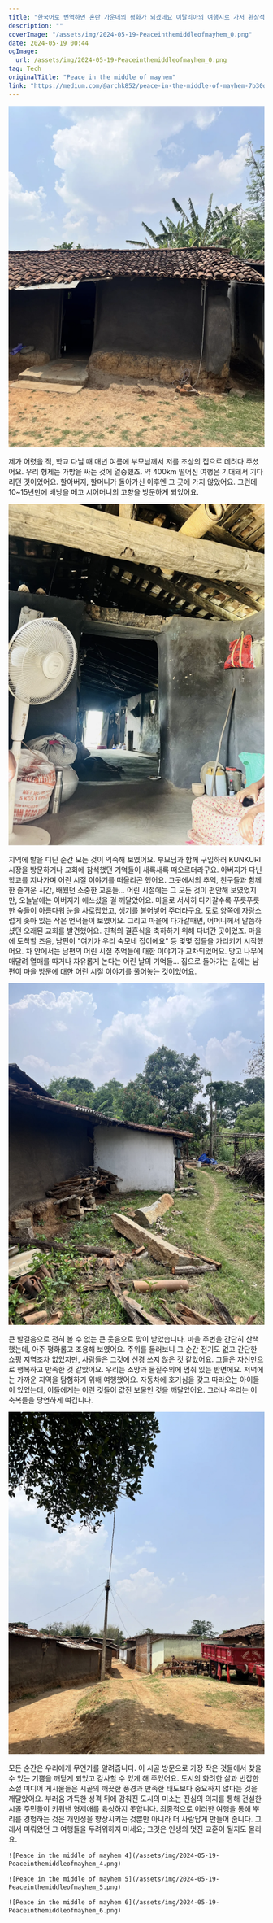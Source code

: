 ```yaml
---
title: "한국어로 번역하면 혼란 가운데의 평화가 되겠네요 이탈리아의 여행지로 가서 환상적인 시간을 보내보세요"
description: ""
coverImage: "/assets/img/2024-05-19-Peaceinthemiddleofmayhem_0.png"
date: 2024-05-19 00:44
ogImage: 
  url: /assets/img/2024-05-19-Peaceinthemiddleofmayhem_0.png
tag: Tech
originalTitle: "Peace in the middle of mayhem"
link: "https://medium.com/@archk852/peace-in-the-middle-of-mayhem-7b30d8351fb8"
---
```



![이미지](/assets/img/2024-05-19-Peaceinthemiddleofmayhem_0.png)

제가 어렸을 적, 학교 다닐 때 매년 여름에 부모님께서 저를 조상의 집으로 데려다 주셨어요. 우리 형제는 가방을 싸는 것에 열중했죠. 약 400km 떨어진 여행은 기대돼서 기다리던 것이었어요. 할아버지, 할머니가 돌아가신 이후엔 그 곳에 가지 않았어요. 그런데 10~15년만에 배낭을 메고 시어머니의 고향을 방문하게 되었어요.

![이미지](/assets/img/2024-05-19-Peaceinthemiddleofmayhem_1.png)

지역에 발을 디딘 순간 모든 것이 익숙해 보였어요. 부모님과 함께 구입하러 KUNKURI 시장을 방문하거나 교회에 참석했던 기억들이 새록새록 떠오르더라구요. 아버지가 다닌 학교를 지나가며 어린 시절 이야기를 떠올리곤 했어요. 그곳에서의 추억, 친구들과 함께한 즐거운 시간, 배웠던 소중한 교훈들... 어린 시절에는 그 모든 것이 편안해 보였었지만, 오늘날에는 아버지가 애쓰셨을 걸 깨달았어요. 마을로 서서히 다가갈수록 푸릇푸릇한 숲들이 아름다워 눈을 사로잡았고, 생기를 불어넣어 주더라구요. 도로 양쪽에 자랑스럽게 솟아 있는 작은 언덕들이 보였어요. 그리고 마을에 다가갈때면, 어머니께서 말씀하셨던 오래된 교회를 발견했어요. 친척의 결혼식을 축하하기 위해 다녀간 곳이었죠. 마을에 도착할 즈음, 남편이 "여기가 우리 숙모네 집이에요" 등 몇몇 집들을 가리키기 시작했어요. 차 안에서는 남편의 어린 시절 추억들에 대한 이야기가 교차되었어요. 망고 나무에 매달려 열매를 따거나 자유롭게 논다는 어린 날의 기억들... 집으로 돌아가는 길에는 남편이 마을 방문에 대한 어린 시절 이야기를 풀어놓는 것이었어요.

<div class="content-ad"></div>

![Image](/assets/img/2024-05-19-Peaceinthemiddleofmayhem_2.png)

큰 발걸음으로 전혀 볼 수 없는 큰 웃음으로 맞이 받았습니다. 마을 주변을 간단히 산책했는데, 아주 평화롭고 조용해 보였어요. 주위를 둘러보니 그 순간 전기도 없고 간단한 쇼핑 지역조차 없었지만, 사람들은 그것에 신경 쓰지 않은 것 같았어요. 그들은 자신만으로 행복하고 만족한 것 같았어요. 우리는 소망과 물질주의에 멈춰 있는 반면에요. 저녁에는 가까운 지역을 탐험하기 위해 여행했어요. 자동차에 호기심을 갖고 따라오는 아이들이 있었는데, 이들에게는 이런 것들이 값진 보물인 것을 깨달았어요. 그러나 우리는 이 축복들을 당연하게 여깁니다.

![Image](/assets/img/2024-05-19-Peaceinthemiddleofmayhem_3.png)

모든 순간은 우리에게 무언가를 알려줍니다. 이 시골 방문으로 가장 작은 것들에서 찾을 수 있는 기쁨을 깨닫게 되었고 감사할 수 있게 해 주었어요. 도시의 화려한 삶과 번잡한 소셜 미디어 게시물들은 시골의 깨끗한 풍경과 만족한 태도보다 중요하지 않다는 것을 깨달았어요. 부러움 가득한 성격 뒤에 감춰진 도시의 미소는 진심의 의지를 통해 건설한 시골 주민들이 키워낸 형제애를 육성하지 못합니다. 최종적으로 이러한 여행을 통해 뿌리를 경험하는 것은 개인성을 향상시키는 것뿐만 아니라 더 사람답게 만들어 줍니다. 그래서 미뤄왔던 그 여행들을 두려워하지 마세요; 그것은 인생의 멋진 교훈이 될지도 몰라요.

<div class="content-ad"></div>

```
![Peace in the middle of mayhem 4](/assets/img/2024-05-19-Peaceinthemiddleofmayhem_4.png)
```

```
![Peace in the middle of mayhem 5](/assets/img/2024-05-19-Peaceinthemiddleofmayhem_5.png)
```

```
![Peace in the middle of mayhem 6](/assets/img/2024-05-19-Peaceinthemiddleofmayhem_6.png)
```